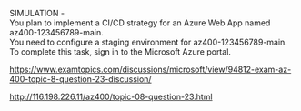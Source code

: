 SIMULATION -<br/>You plan to implement a CI/CD strategy for an Azure Web App named az400-123456789-main.<br/>You need to configure a staging environment for az400-123456789-main.<br/>To complete this task, sign in to the Microsoft Azure portal.<br/><p><a href="https://www.examtopics.com/discussions/microsoft/view/94812-exam-az-400-topic-8-question-23-discussion/">https://www.examtopics.com/discussions/microsoft/view/94812-exam-az-400-topic-8-question-23-discussion/</a></p><p><a href="http://116.198.226.11/az400/topic-08-question-23.html">http://116.198.226.11/az400/topic-08-question-23.html</a></p><script src="https://giscus.app/client.js"                    data-repo="azsamples/az204"                    data-repo-id="R_kgDOMRXzDQ"                    data-category="General"                    data-category-id="DIC_kwDOMRXzDc4Cgi27"                    data-mapping="pathname"                    data-strict="1"                    data-reactions-enabled="0"                    data-emit-metadata="0"                    data-input-position="bottom"                    data-theme="preferred_color_scheme"                    data-lang="en"                    crossorigin="anonymous"                    async>                    </script>